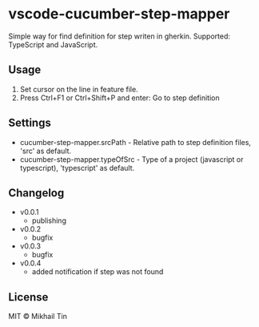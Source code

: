# vscode-cucumber-step-mapper
Simple way for find definition for step writen in gherkin.
Supported: TypeScript and JavaScript.

## Usage
1. Set cursor on the line in feature file.
2. Press Ctrl+F1 or Ctrl+Shift+P and enter: Go to step definition 

## Settings
* cucumber-step-mapper.srcPath - Relative path to step definition files, 'src' as default.
* cucumber-step-mapper.typeOfSrc - Type of a project (javascript or typescript), 'typescript' as default.
                
## Changelog
* v0.0.1
	* publishing
* v0.0.2
	* bugfix
* v0.0.3
	* bugfix
* v0.0.4
	* added notification if step was not found

## License

MIT © Mikhail Tin
